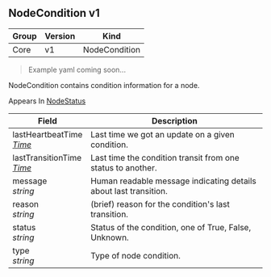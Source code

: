 ## NodeCondition v1

Group        | Version     | Kind
------------ | ---------- | -----------
Core | v1 | NodeCondition

> Example yaml coming soon...



NodeCondition contains condition information for a node.

<aside class="notice">
Appears In  <a href="#nodestatus-v1">NodeStatus</a> </aside>

Field        | Description
------------ | -----------
lastHeartbeatTime <br /> *[Time](#time-unversioned)* | Last time we got an update on a given condition.
lastTransitionTime <br /> *[Time](#time-unversioned)* | Last time the condition transit from one status to another.
message <br /> *string* | Human readable message indicating details about last transition.
reason <br /> *string* | (brief) reason for the condition's last transition.
status <br /> *string* | Status of the condition, one of True, False, Unknown.
type <br /> *string* | Type of node condition.

